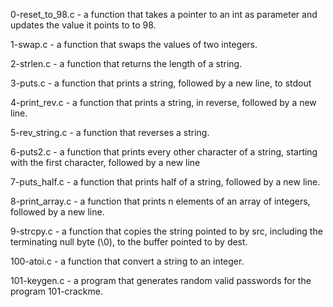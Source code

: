 0-reset_to_98.c - a function that takes a pointer to an int as parameter and updates the value it points to to 98.

1-swap.c - a function that swaps the values of two integers.

2-strlen.c -  a function that returns the length of a string.

3-puts.c - a function that prints a string, followed by a new line, to stdout

4-print_rev.c - a function that prints a string, in reverse, followed by a new line.

5-rev_string.c - a function that reverses a string.

6-puts2.c -  a function that prints every other character of a string, starting with the first character, followed by a new line

7-puts_half.c - a function that prints half of a string, followed by a new line.

8-print_array.c - a function that prints n elements of an array of integers, followed by a new line.

9-strcpy.c - a function that copies the string pointed to by src, including the terminating null byte (\0), to the buffer pointed to by dest.

100-atoi.c - a function that convert a string to an integer. 

101-keygen.c - a program that generates random valid passwords for the program 101-crackme.


